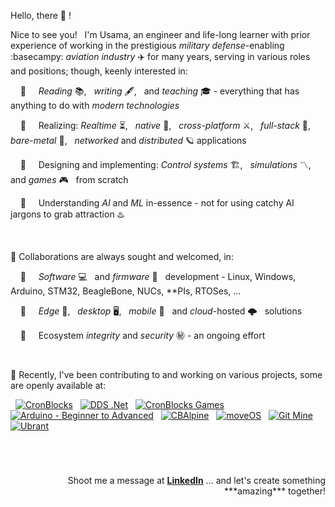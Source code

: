 Hello, there 👋 !

Nice to see you! &nbsp; I'm Usama, an engineer and life-long learner with prior experience of working in the prestigious *military defense*-enabling :basecampy: *aviation industry* ✈️ for many years, serving in various roles and positions; though, keenly interested in:

&nbsp; &nbsp; 👀 &nbsp; &nbsp; *Reading* 📚, &nbsp; *writing* 🖋️, &nbsp; and *teaching* 🎓 - everything that has anything to do with *modern technologies*

&nbsp; &nbsp; 👀 &nbsp; &nbsp; Realizing: *Realtime* ⏳, &nbsp; *native* 🐡, &nbsp; *cross-platform* ⚔️, &nbsp; *full-stack* 🧮, &nbsp; *bare-metal* 🤘, &nbsp; *networked* and *distributed* 🪐 applications

&nbsp; &nbsp; 👀 &nbsp; &nbsp; Designing and implementing: *Control systems* 🏗️, &nbsp; *simulations* 〽️, &nbsp; and *games* 🎮 &nbsp; from scratch

&nbsp; &nbsp; 👀 &nbsp; &nbsp; Understanding *AI* and *ML* in-essence - not for using catchy AI jargons to grab attraction ♨️


&nbsp;

💞️ Collaborations are always sought and welcomed, in:

&nbsp; &nbsp; 👀 &nbsp; &nbsp; *Software* 💻 &nbsp; and *firmware* 🚀 &nbsp; development - Linux, Windows, Arduino, STM32, BeagleBone, NUCs, \*\*PIs, RTOSes, ...

&nbsp; &nbsp; 👀 &nbsp; &nbsp; *Edge* 🎼, &nbsp; *desktop* 🖥️, &nbsp; *mobile* 📱 &nbsp; and *cloud*-hosted 🌩️ &nbsp; solutions

&nbsp; &nbsp; 👀 &nbsp; &nbsp; Ecosystem *integrity* and *security* ㊙️ - an ongoing effort


&nbsp;

💞️ Recently, I've been contributing to and working on various projects, some are openly available at:

<p align="left">
  
&nbsp; <a href="https://github.com/cronblocks"><img src="https://avatars.githubusercontent.com/u/86520771?s=32&v=4" alt="CronBlocks" /></a>
&nbsp; <a href="https://github.com/dds-dotnet"><img src="https://avatars.githubusercontent.com/u/125957062?s=32&v=4" alt="DDS .Net" /></a>
&nbsp; <a href="https://github.com/cronblocks-games"><img src="https://avatars.githubusercontent.com/u/148332804?s=32&v=4" alt="CronBlocks Games" /></a>
&nbsp; <a href="https://github.com/arduino-ba"><img src="https://avatars.githubusercontent.com/u/121078777?s=32&v=4" alt="Arduino - Beginner to Advanced" /></a>
&nbsp; <a href="https://github.com/CBAlpine"><img src="https://avatars.githubusercontent.com/u/160391788?s=32&v=4" alt="CBAlpine" /></a>
&nbsp; <a href="https://github.com/move-os"><img src="https://avatars.githubusercontent.com/u/116582302?s=32&v=4" alt="moveOS" /></a>
&nbsp; <a href="https://github.com/git-mine"><img src="https://avatars.githubusercontent.com/u/125908595?s=32&v=4" alt="Git Mine" /></a>
&nbsp; <a href="https://github.com/ubrant"><img src="https://avatars.githubusercontent.com/u/87671848?s=32&v=4" alt="Ubrant" /></a>

</p>


&nbsp;

# 
<p align="right">Shoot me a message at <a href="https://www.linkedin.com/in/usa-m"><b>LinkedIn</b></a> ... and let's create something ***amazing*** together!</p>




